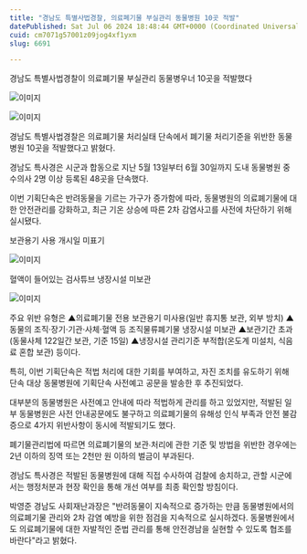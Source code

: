 ```yaml
---
title: "경남도 특별사법경찰, 의료폐기물 부실관리 동물병원 10곳 적발"
datePublished: Sat Jul 06 2024 18:48:44 GMT+0000 (Coordinated Universal Time)
cuid: cm7071g57001z09jog4xf1yxm
slug: 6691

---
```



경남도 특별사법경찰이 의료폐기물 부실관리 동물병우너 10곳을 적발했다

![이미지](https://cdn.hashnode.com/res/hashnode/image/upload/v1739260903860/69b7a3a7-5e4c-4672-bc3d-f211af593d21.jpeg)

![이미지](https://cdn.hashnode.com/res/hashnode/image/upload/v1739260905852/83087a95-3ddf-458a-ad6b-95751e7a7aa0.jpeg)

경남도 특별사법경찰은 의료폐기물 처리실태 단속에서 폐기물 처리기준을 위반한 동물병원 10곳을 적발했다고 밝혔다.

경남도 특사경은 시군과 합동으로 지난 5월 13일부터 6월 30일까지 도내 동물병원 중 수의사 2명 이상 등록된 48곳을 단속했다.

이번 기획단속은 반려동물을 기르는 가구가 증가함에 따라, 동물병원의 의료폐기물에 대한 안전관리를 강화하고, 최근 기온 상승에 따른 2차 감염사고를 사전에 차단하기 위해 실시됐다.

보관용기 사용 개시일 미표기

![이미지](https://cdn.hashnode.com/res/hashnode/image/upload/v1739260907811/79f1d532-5ea1-4ecf-85ab-2a73df2e59a8.jpeg)

혈액이 들어있는 검사튜브 냉장시설 미보관

![이미지](https://cdn.hashnode.com/res/hashnode/image/upload/v1739260909745/db941de0-2e10-4a5a-a4a6-7afe988b7a3d.jpeg)

주요 위반 유형은 ▲의료폐기물 전용 보관용기 미사용(일반 휴지통 보관, 외부 방치) ▲동물의 조직·장기·기관·사체·혈액 등 조직물류폐기물 냉장시설 미보관 ▲보관기간 초과(동물사체 122일간 보관, 기준 15일) ▲냉장시설 관리기준 부적합(온도계 미설치, 식음료 혼합 보관) 등이다.

특히, 이번 기획단속은 적법 처리에 대한 기회를 부여하고, 자진 조치를 유도하기 위해 단속 대상 동물병원에 기획단속 사전예고 공문을 발송한 후 추진되었다.

대부분의 동물병원은 사전예고 안내에 따라 적법하게 관리를 하고 있었지만, 적발된 일부 동물병원은 사전 안내공문에도 불구하고 의료폐기물의 유해성 인식 부족과 안전 불감증으로 4가지 위반사항이 동시에 적발되기도 했다.

폐기물관리법에 따르면 의료폐기물의 보관∙처리에 관한 기준 및 방법을 위반한 경우에는 2년 이하의 징역 또는 2천만 원 이하의 벌금이 부과된다.

경남도 특사경은 적발된 동물병원에 대해 직접 수사하여 검찰에 송치하고, 관할 시군에서는 행정처분과 현장 확인을 통해 개선 여부를 최종 확인할 방침이다.

박영준 경남도 사회재난과장은 "반려동물이 지속적으로 증가하는 만큼 동물병원에서의 의료폐기물 관리와 2차 감염 예방을 위한 점검을 지속적으로 실시하겠다. 동물병원에서도 의료폐기물에 대한 자발적인 준법 관리를 통해 안전경남을 실현할 수 있도록 협조를 바란다"라고 밝혔다.